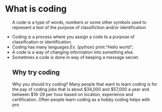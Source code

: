 <!DOCTYPE html>
<html>
<link>
<head>
  <style> 
    *{
      font-family: 'Comic Sans MS',
        'cursive', sans-serif:
    }
<title>Creating Website using Coding</title>

<link href="style.css" type="text/css" rel="stylesheet">
  </style>
</head>
<body>
<h1>What is coding</h1>
<p> 
<ul>
<p>A code is a type of words, numbers or some other symbols used to represent a text of the purpose of classifiction and/or identification</p>
  <li>Coding is a process where you assign a code to a purpose of classification or identification.</li>
  <li>Coding has many languages.Ex. (python) print:”Hello world”;</li>
  <li>A code is a way of changing information into something else.</li>
  <li>Sometimes a code is done in way of keeping a message secret.</li>
<h2>Why try coding</h2>
<p> Why you should try coding? Many people that want to learn coding is for the pay of coding jobs that is about $34,000 and $57,000 a year and between $16-29 per hour based on location, experience and certification. Often people learn coding as a hobby coding helps with pro</p>
